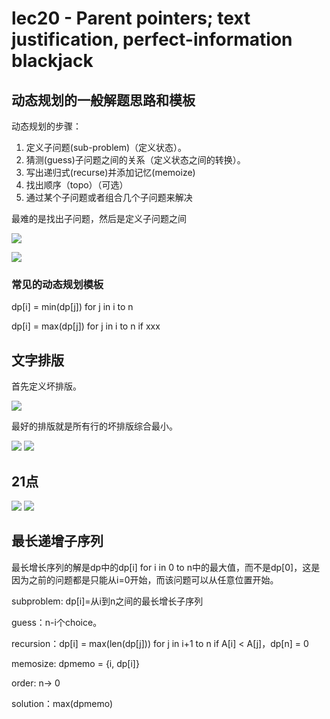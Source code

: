 # lec20 - Parent pointers; text justification, perfect-information blackjack
## 动态规划的一般解题思路和模板
动态规划的步骤：
1. 定义子问题(sub-problem)（定义状态）。
2. 猜测(guess)子问题之间的关系（定义状态之间的转换）。
3. 写出递归式(recurse)并添加记忆(memoize)
4. 找出顺序（topo）（可选）
5. 通过某个子问题或者组合几个子问题来解决

最难的是找出子问题，然后是定义子问题之间

![](https://gitee.com/skytreedelivery/cloudimage/raw/master/img/20220316170244.png)

![](https://gitee.com/skytreedelivery/cloudimage/raw/master/img/20220316170615.png)

### 常见的动态规划模板
dp[i] = min(dp[j]) for j in i to n

dp[i] = max(dp[j]) for j in i to n if xxx

## 文字排版
首先定义坏排版。

![](https://gitee.com/skytreedelivery/cloudimage/raw/master/img/20220316171157.png)

最好的排版就是所有行的坏排版综合最小。

![](https://gitee.com/skytreedelivery/cloudimage/raw/master/img/20220316171608.png)
![](https://gitee.com/skytreedelivery/cloudimage/raw/master/img/20220316171619.png)

## 21点
![](https://gitee.com/skytreedelivery/cloudimage/raw/master/img/20220316172223.png)
![](https://gitee.com/skytreedelivery/cloudimage/raw/master/img/20220316172241.png)

## 最长递增子序列
最长增长序列的解是dp中的dp[i] for i in 0 to n中的最大值，而不是dp[0]，这是因为之前的问题都是只能从i=0开始，而该问题可以从任意位置开始。

subproblem: dp[i]=从i到n之间的最长增长子序列

guess：n-i个choice。

recursion：dp[i] = max(len(dp[j])) for j in i+1 to n if A[i] < A[j]，dp[n] = 0

memosize: dpmemo = {i, dp[i]}

order: n-> 0

solution：max(dpmemo)